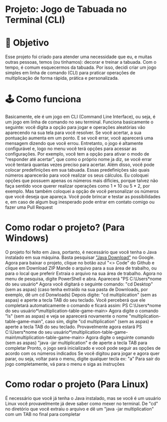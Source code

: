 # Projeto: Jogo de Tabuada no Terminal (CLI)

# 🎯 Objetivo
Esse projeto foi criado para atender uma necessidade que eu, e muitas outras pessoas, temos (ou tinhamos): decorar e treinar a tabuada.
Com o tempo, é comum esquecermos da tabuada. Por isso, decidi criar um jogo simples em linha de comando (CLI) para praticar operações de multiplicação de forma rápida, prática e personalizada.

# 🕹️ Como funciona

Basicamente, ele é um jogo em CLI (Command Line Interface), ou seja, é um jogo em linha de comando no seu terminal.
Funciona basicamente o seguinte: você digita a opção para jogar e operações aleatórias vão aparecendo na sua tela para você resolver.
Se você acertar, a sua pontuação aumenta em um ponto.
E se você errar, você aparecerá uma mensagem dizendo que você errou.
Entretanto, o jogo é altamente configurável e, logo no menu você terá opções para acessar as configurações.
Por exemplo, você tem a opção para ativar o modo de "responder até acertar", que como o próprio nome ja diz, se você errar você tentará quantas vezes preciso para acertar.
Além disso, você pode colocar predefinições em sua tabuada. Essas predefinições são quais números aparecerão para você realizar os seus cálculos.
Eu coloquei opções que possuem apenas os números mais difícies, porque talvez não faça sentido voce querer realizar operações como 1 * 10 ou 5 * 2, por exemplo.
Mas também coloquei a opção de você personalizar os números que você deseja que apareça.
Você pode brincar e testar as possibilidades e, em caso de algum bug inesperado pode entrar em contato comigo ou fazer uma Pull Request

# Como rodar o projeto? (Para Windows)
O projeto foi feito em Java, portanto, é necessário que você tenha o Java instalado em sua máquina. Basta pesquisar <a href="https://www.java.com/pt-BR/download/?locale=pt_BR" target="_blank">"Java Download"</a> no Google.
Agora para baixar o projeto, clique no botão azul "<> Code" do Github e clique em Download ZIP
Mande o arquivo para a sua área de trabalho, ou para o local que preferir
Extraia o arquivo na sua área de trabalho.
Agora no menu de pesquisa, digite PowerShell e abra.
Aparecerá "PS C:\Users\*nome do seu usuário*
Agora você digitará o seguinte comando: "cd Desktop" (sem as aspas) (caso tenha extraído na sua pasta de Downloads, por exemplo, dê um cd Donwloads)
Depois digite: "cd multiplication" (sem as aspas) e aperte a tecla TAB do seu teclado.
Você perceberá que ele completará automaticamente o comando e ficará assim: PS C:\Users\*nome do seu usuário*\multiplication-table-game-main>
Agora digite o comando "ls" (sem as aspas) e veja se aparecerá novamente o nome "multiplication-table-game-main", caso sim, digite "cd multiplication" (sem as aspas) e aperte a tecla TAB do seu teclado.
Provavelmente agora estará PS C:\Users\*nome do seu usuário*\multiplication-table-game-main\multiplication-table-game-main> 
Agora digite o seguinte comando (sem as aspas) "java -jar multiplication" e de aperte a tecla TAB para completar
Pronto, o jogo será inicializado e você pode seguir as opções de acordo com os números indicados
Se você digitou para jogar e agora quer parar, ou seja, voltar para o menu, digite qualquer tecla ex: "a"
Para sair do jogo completamente, vá para o menu e siga as instruções

# Como rodar o projeto (Para Linux)
É necessário que você já tenha o Java instalado, mas se você é um usuário Linux você provavelmente já deve saber como mexer no terminal.
De "cd" no diretório que você extraiu o arquivo e dê um "java -jar multiplication" com um TAB no final para completar
